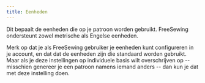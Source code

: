 ```yaml
---
title: Eenheden
---
```


Dit bepaalt de eenheden die op je patroon worden gebruikt. FreeSewing ondersteunt zowel metrische als Engelse eenheden.

Merk op dat je als FreeSewing gebruiker je eenheden kunt configureren in je account, en dat dat de eenheden zijn die standaard worden gebruikt.  Maar als je deze instellingen op individuele basis wilt overschrijven op -- misschien genereer je een patroon namens iemand anders -- dan kun je dat met deze instelling doen.

